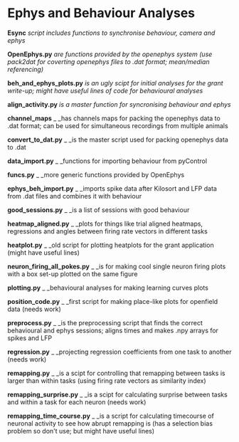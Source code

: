 # Ephys and Behaviour Analyses

**Esync** _script includes functions to synchronise behaviour, camera and ephys_ 

**OpenEphys.py** _are functions provided by the openephys system (use pack2dat for coverting openephys files to .dat format; mean/median referencing)_

**beh_and_ephys_plots.py** _is an ugly scipt for initial analyses for the grant write-up; might have useful lines of code for behavioural analyses_

**align_activity.py** _is a master function for syncronising behaviour and ephys_

**channel_maps** _ _has channels maps for packing the openephys data to .dat format; can be used for simultaneous recordings from multiple animals

**convert_to_dat.py** _ _is the master script used for packing openephys data to .dat

**data_import.py** _ _functions for importing behaviour from pyControl 

**funcs.py** _ _more generic functions provided by OpenEphys

**ephys_beh_import.py** _ _imports spike data after Kilosort and LFP data from .dat files and combines it with behaviour

**good_sessions.py** _ _is a list of sessions with good behaviour

**heatmap_aligned.py** _ _plots for things like trial aligned heatmaps, regressions and angles between firing rate vectors in different tasks 

**heatplot.py** _ _old script for plotting heatplots for the grant application (might have useful lines)

**neuron_firing_all_pokes.py** _ _is for making cool single neuron firing plots with a box set-up plotted on the same figure 

**plotting.py** _ _behavioural analyses for making learning curves plots

**position_code.py** _ _first script for making place-like plots for openfield data (needs work)

**preprocess.py** _ _is the preprocessing script that finds the correct behavioural and ephys sessions; aligns times and makes .npy arrays for spikes and LFP

**regression.py** _ _projecting regression coefficients from one task to another (needs work)

**remapping.py** _ _is a scipt for controlling that remapping between tasks is larger than within tasks (using firing rate vectors as similarity index)

**remapping_surprise.py** _ _is a scipt for calculating surprise between tasks and within a task for each neuron (needs work)

**remapping_time_course.py** _ _is a script for calculating timecourse of neuronal activity to see how abrupt remapping is (has a selection bias problem so don't use; but might have useful lines)
